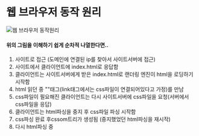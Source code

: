# 웹 브라우저 동작 원리



![웹 브라우저 동작원리](https://user-images.githubusercontent.com/53684676/66063944-633c1500-e57f-11e9-8355-854d464806af.JPG)

#### 위의 그림을 이해하기 쉽게 순차적 나열한다면..

1. 사이트로 접근 (도메인에 연결된 ip를 찾아서 사이트서버에 접근)
2. 사이트에서 클라이언트에 index.html로 응답함
3. 클라이언트는 사이트서버에게 받은 index.html로 랜더링 엔진이 html을 로딩하기 시작함
4. html 읽던 중  "<link>"태그(link태그에서는 css파일이 연결되어있다고 가정)를 만남
5. css파일이 필요해진 클라이언트는 다시 사이트서버에 css파일을 요청(서버에서  css파일을 응답)
6. 클라이언트는 html파싱을 중지 후 css파일 파싱 시작함
7. css파싱 완료 후cssom트리가 생성됨 (중지했었던 html파싱을 재시작)
8. 다시 html파싱 중 <script>태그를 만남
9. 파싱중지하고 다시 사이트서버에 js파일을 요청함 (서버는js파일을 응답해줌)
10. 클라이언트의 랜더링 엔진은 js파일을 혼자 처리할 수 없기때문에 제어권을 브라우저에 탑재된 javascript엔진에게 넘겨줌
11. javascript엔진이 js 파일을 읽기 시작함 (js파일은 기본적으로 문자열)
12. 토크나이즈(어휘분석 / 최소 단위인 토큰으로 자르는 작업)를 실행함
13. 잘려진 토크들을 트리형태로 나타내기위해 문법적의미와 구조를 더해 AST(Abstract Syntax Tree추상 구문트리)로 만듬
14. AST로는 자바스크립트엔진의 인터프리터를 혼자읽을 수 없기때문에 기계어로 읽게 만들기 위해서 AST에 중간코드(바이트코드)로 넣어 변환 (이 작업을 구문분석이라고 함)
15. AST에 바이트코드를 넣어 변환이 완료되면 자바스크립트엔진이 읽게 되고 실행이 되면 다시 제어권을 랜더링엔진에게 넘겨줌
16. 중지됐었던 html파서는 다시 움직이기 시작 (완성되면 dom트리가 완성됨)
17. 만들어져있던 cssom트리와 dom트리가 결합
18. 랜더트리 생성되고 그 트리를 화면에 표출 
19. 시각적으로 우리가 보는 사이트가 형성됨

### 